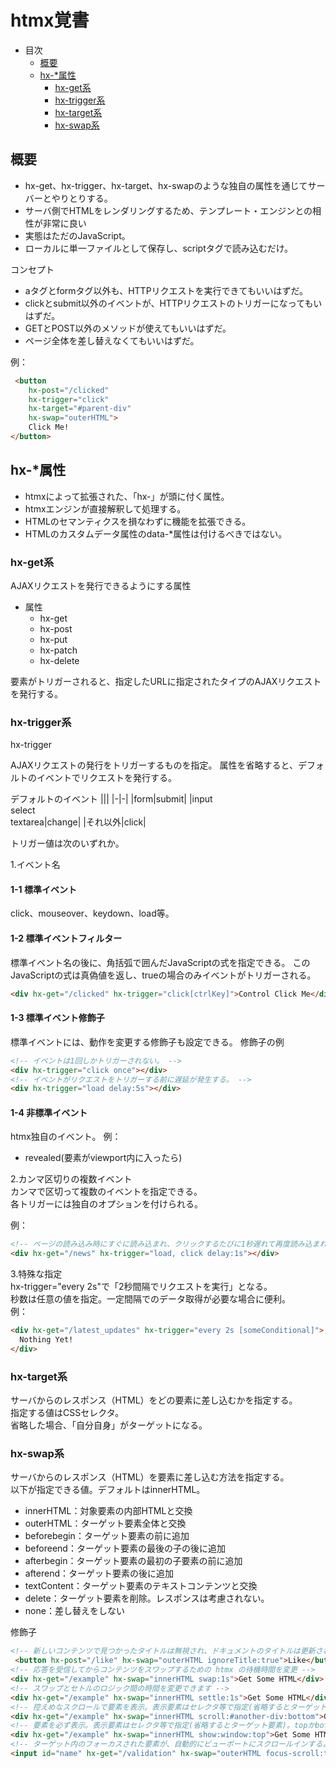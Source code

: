 # htmx覚書

* 目次
    * [概要](#概要)
    * [hx-*属性](#hx-*属性)
        * [hx-get系](#hx-get系)
        * [hx-trigger系](#hx-trigger系)
        * [hx-target系](#hx-target系)
        * [hx-swap系](#hx-swap系)


<a id="概要"></a>
## 概要

* hx-get、hx-trigger、hx-target、hx-swapのような独自の属性を通じてサーバーとやりとりする。  
* サーバ側でHTMLをレンダリングするため、テンプレート・エンジンとの相性が非常に良い  
* 実態はただのJavaScript。  
* ローカルに単一ファイルとして保存し、scriptタグで読み込むだけ。  

コンセプト
* aタグとformタグ以外も、HTTPリクエストを実行できてもいいはずだ。
* clickとsubmit以外のイベントが、HTTPリクエストのトリガーになってもいはずだ。
* GETとPOST以外のメソッドが使えてもいいはずだ。
* ページ全体を差し替えなくてもいいはずだ。

例：
```html
 <button
    hx-post="/clicked"
    hx-trigger="click"
    hx-target="#parent-div"
    hx-swap="outerHTML">
    Click Me!
</button>
 ```

<a id="hx-*属性"></a>
## hx-*属性

* htmxによって拡張された、「hx-」が頭に付く属性。
* htmxエンジンが直接解釈して処理する。
* HTMLのセマンティクスを損なわずに機能を拡張できる。
* HTMLのカスタムデータ属性のdata-*属性は付けるべきではない。


<a id="hx-get系"></a>
### hx-get系
AJAXリクエストを発行できるようにする属性

* 属性
    * hx-get
    * hx-post
    * hx-put
    * hx-patch
    * hx-delete

要素がトリガーされると、指定したURLに指定されたタイプのAJAXリクエストを発行する。


<a id="hx-trigger系"></a>
### hx-trigger系
hx-trigger

AJAXリクエストの発行をトリガーするものを指定。
属性を省略すると、デフォルトのイベントでリクエストを発行する。

デフォルトのイベント
|||
|-|-|
|form|submit|
|input<br>select<br>textarea|change|
|それ以外|click|


トリガー値は次のいずれか。

1.イベント名
#### 1-1 標準イベント
click、mouseover、keydown、load等。

#### 1-2 標準イベントフィルター
標準イベント名の後に、角括弧で囲んだJavaScriptの式を指定できる。
このJavaScriptの式は真偽値を返し、trueの場合のみイベントがトリガーされる。
```html
<div hx-get="/clicked" hx-trigger="click[ctrlKey]">Control Click Me</div>
```

#### 1-3 標準イベント修飾子
標準イベントには、動作を変更する修飾子も設定できる。
修飾子の例
```html
<!-- イベントは1回しかトリガーされない。 -->
<div hx-trigger="click once"></div>
<!-- イベントがリクエストをトリガーする前に遅延が発生する。 -->
<div hx-trigger="load delay:5s"></div>
```

#### 1-4 非標準イベント
htmx独自のイベント。
例：
* revealed(要素がviewport内に入ったら)

2.カンマ区切りの複数イベント  
カンマで区切って複数のイベントを指定できる。    
各トリガーには独自のオプションを付けられる。    

例：
```html
<!-- ページの読み込み時にすぐに読み込まれ、クリックするたびに1秒遅れて再度読み込まれる。 -->
<div hx-get="/news" hx-trigger="load, click delay:1s"></div>
```

3.特殊な指定  
hx-trigger="every 2s"で「2秒間隔でリクエストを実行」となる。  
秒数は任意の値を指定。一定間隔でのデータ取得が必要な場合に便利。  
例：
```html
<div hx-get="/latest_updates" hx-trigger="every 2s [someConditional]">
  Nothing Yet!
</div>
```


<a id="hx-target系"></a>
### hx-target系

サーバからのレスポンス（HTML）をどの要素に差し込むかを指定する。  
指定する値はCSSセレクタ。  
省略した場合、「自分自身」がターゲットになる。  



<a id="hx-swap系"></a>
### hx-swap系

サーバからのレスポンス（HTML）を要素に差し込む方法を指定する。  
以下が指定できる値。デフォルトはinnerHTML。
* innerHTML：対象要素の内部HTMLと交換
* outerHTML：ターゲット要素全体と交換
* beforebegin：ターゲット要素の前に追加
* beforeend：ターゲット要素の最後の子の後に追加
* afterbegin：ターゲット要素の最初の子要素の前に追加
* afterend：ターゲット要素の後に追加
* textContent：ターゲット要素のテキストコンテンツと交換
* delete：ターゲット要素を削除。レスポンスは考慮されない。
* none：差し替えをしない

修飾子
```html
<!-- 新しいコンテンツで見つかったタイトルは無視され、ドキュメントのタイトルは更新されない。 -->
 <button hx-post="/like" hx-swap="outerHTML ignoreTitle:true">Like</button>
<!-- 応答を受信して​​からコンテンツをスワップするための htmx の待機時間を変更 -->
<div hx-get="/example" hx-swap="innerHTML swap:1s">Get Some HTML</div>
<!-- スワップとセトルのロジック間の時間を変更できます -->
<div hx-get="/example" hx-swap="innerHTML settle:1s">Get Some HTML</div>
<!-- 控えめなスクロールで要素を表示。表示要素はセレクタ等で指定(省略するとターゲット要素)。topかbottomを指定。 -->
<div hx-get="/example" hx-swap="innerHTML scroll:#another-div:bottom">Get Some HTML</div>
<!-- 要素を必ず表示。表示要素はセレクタ等で指定(省略するとターゲット要素)。topかbottomを指定。 -->
<div hx-get="/example" hx-swap="innerHTML show:window:top">Get Some HTML</div>
<!-- ターゲット内のフォーカスされた要素が、自動的にビューポートにスクロールインするようになる。 -->
<input id="name" hx-get="/validation" hx-swap="outerHTML focus-scroll:true"/>
```
